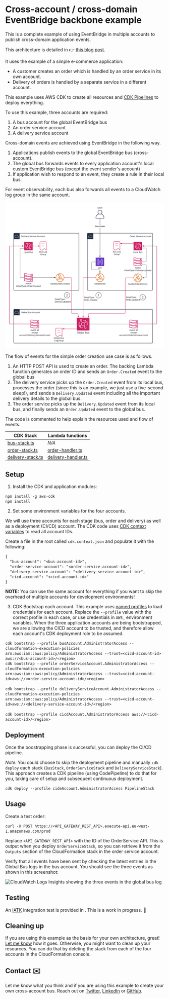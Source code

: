 # Cross-account / cross-domain EventBridge backbone example

This is a complete example of using EventBridge in multiple accounts to publish cross-domain application events.

This architecture is detailed in 👉 [this blog post](https://dev.to/eoinsha/how-to-use-eventbridge-as-a-cross-account-event-backbone-5fik).

It uses the example of a simple e-commerce application: 
* A customer creates an order which is handled by an order service in its own account.
* Delivery of orders is handled by a separate service in a different account. 

This example uses AWS CDK to create all resources and [CDK Pipelines](https://docs.aws.amazon.com/cdk/v2/guide/cdk_pipeline.html) to deploy everything.

To use this example, three accounts are required:

1. A bus account for the global EventBridge bus
2. An order service account
3. A delivery service account

Cross-domain events are achieved using EventBridge in the following way.
1. Applications publish events to the global EventBridge bus (cross-account).
2. The global bus forwards events to every application account's local custom EventBridge bus (except the event sender's account)
3. If application wish to respond to an event, they create a rule in their local bus.

For event observability, each bus also forwards all events to a CloudWatch log group in the same account.

![AWS architecture diagram](./local-global-eventbridge.png)

The flow of events for the simple order creation use case is as follows.

1. An HTTP POST API is used to create an order. The backing Lambda function generates an order ID and sends an `Order.Created` event to the global bus
2. The delivery service picks up the `Order.Created` event from its local bus, processes the order (since this is an example, we just use a five-second sleep!), and sends a `Delivery.Updated` event including all the important delivery details to the global bus.
3. The order service picks up the `Delivery.Updated` event from its local bus, and finally sends an `Order.Updated` event to the global bus.

The code is commented to help explain the resources used and flow of events.

| CDK Stack | Lambda functions |
|----------|----------------|
| [bus-stack.ts](./stacks/bus-stack.ts) | _N/A_ |
| [order-stack.ts](./stacks/order-stack.ts) | [order-handler.ts](./src/order-handler.ts) |
| [delivery-stack.ts](./stacks/delivery-stack.ts) | [delivery-handler.ts](./src/delivery-handler.ts) |

## Setup
1. Install the CDK and application modules:
```
npm install -g aws-cdk
npm install
```

2. Set some environment variables for the four accounts.

We will use three accounts for each stage (bus, order and delivery) as well as a deployment (CI/CD) account.
The CDK code uses [CDK context variables](https://docs.aws.amazon.com/cdk/v2/guide/context.html) to read all account IDs.

Create a file in the root called `cdk.context.json` and populate it with the following:
```
{
  "bus-account": "<bus-account-id>",
  "order-service-account": "<order-service-account-id>",
  "delivery-service-account": "<delivery-service-account-id>",
  "cicd-account": "<cicd-account-id>"
}
```

**NOTE:** You can use the same account for everything if you want to skip the overhead of multiple accounts for development environments!

3. CDK Bootstrap each account. This example uses [named profiles](https://docs.aws.amazon.com/cli/latest/userguide/cli-configure-profiles.html) to load credentials for each account. Replace the `--profile` value with the correct profile in each case, or use credentials in `AWS_` environment variables.
When the three application accounts are being bootstrapped, we are allowing the CICD account to be trusted, and therefore allow each account's CDK deployment role to be assumed.

```
cdk bootstrap --profile busAccount.AdministratorAccess --cloudformation-execution-policies arn:aws:iam::aws:policy/AdministratorAccess --trust=<cicd-account-id> aws://<bus-account-id>/<region>
cdk bootstrap --profile orderServiceAccount.AdministratorAccess --cloudformation-execution-policies arn:aws:iam::aws:policy/AdministratorAccess --trust=<cicd-account-id>aws://<order-service-account-id>/<region>

cdk bootstrap --profile deliveryServiceAccount.AdministratorAccess --cloudformation-execution-policies arn:aws:iam::aws:policy/AdministratorAccess --trust=<cicd-account-id>aws://<delivery-service-account-id>/<region>

cdk bootstrap --profile cicdAccount.AdministratorAccess aws://<cicd-account-id>/<region>
```

## Deployment
Once the boostrapping phase is successful, you can deploy the CI/CD pipeline.

_Note:_ You could choose to skip the deployment pipeline and manually `cdk deploy` each stack (`BusStack`, `OrderServiceStack` and `DeliveryServiceStack`). This approach creates a CDK pipeline (using CodePipeline) to do that for you, taking care of setup and subsequent continuous deployment.

```
cdk deploy --profile cideAccount.AdministratorAccess PipelineStack
```

## Usage
Create a test order:
```
curl -X POST https://<API_GATEWAY_REST_API>.execute-api.eu-west-1.amazonaws.com/prod
```
Replace `<API_GATEWAY_REST_API>` with the ID of the OrderService API. This is output when you deploy `OrderServiceStack`, so you can retrieve it from the `Outputs` section of the CloudFormation stack in the order service account.

Verify that all events have been sent by checking the latest entries in the Global Bus logs in the bus account. You should see the three events as shown in this screenshot:

![CloudWatch Logs Insights showing the three events in the global bus log](./global-bus-logs.png)

## Testing

An [IATK](https://github.com/awslabs/aws-iatk) integration test is provided in [](./test/integration/test_events.py). This is a work in progress. 🙂

## Cleaning up
If you are using this example as the basis for your own architecture, great! [Let me know](#contact) how it goes.
Otherwise, you might want to clean up your resources. You can do that by deleting the stack from each of the four accounts in the CloudFormation console.

## Contact ✉️
Let me know what you think and if you are using this example to create your own cross-account bus. Reach out on [Twitter](https://twitter.com/eoins), [LinkedIn](https://www.linkedin.com/in/eoins/) or [GitHub](https://github.com/eoinsha).